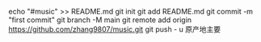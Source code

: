 echo "#music" >> README.md 
git init 
git add README.md 
git commit -m "first commit" 
git branch -M main 
git remote add origin https://github.com/zhang9807/music.git
 git push - u 原产地主要
